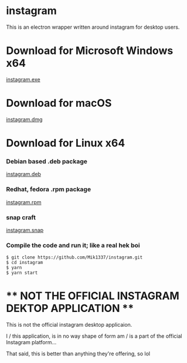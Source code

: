 # instagram
This is an electron wrapper written around instagram for desktop users.

# Download for Microsoft Windows x64
[instagram.exe]()

# Download for macOS
[instagram.dmg]()

# Download for Linux x64

### Debian based .deb package
[instagram.deb]()

### Redhat, fedora .rpm package
[instagram.rpm]()

### snap craft
[instagram.snap]()


### Compile the code and run it; like a real hek boi
```
$ git clone https://github.com/Mik1337/instagram.git
$ cd instagram
$ yarn
$ yarn start
```

# ** NOT THE OFFICIAL INSTAGRAM DEKTOP APPLICATION **
This is not the official instagram desktop applicaion.

I / this application, is in no way shape of form am / is a part of the official Instagram platform...

That said, this is better than anything they're offering, so lol